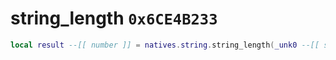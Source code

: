 # string_length `0x6CE4B233`

```lua
local result --[[ number ]] = natives.string.string_length(_unk0 --[[ string ]])
```